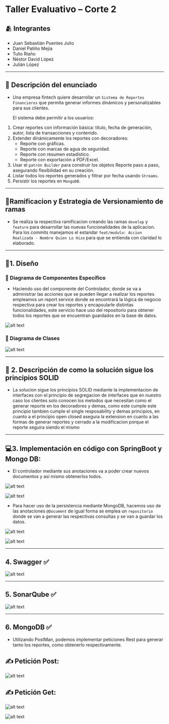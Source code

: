 # Taller Evaluativo – Corte 2

## 🫂 Integrantes

- Juan Sebastián Puentes Julio
- Daniel Patiño Mejía
- Tulio Riaño
- Néstor David López
- Julián López

---

## 📖 Descripción del enunciado

- Una empresa fintech quiere desarrollar un `Sistema de Reportes Financieros` que permita generar informes dinámicos y personalizables para sus clientes.

  El sistema debe permitir a los usuarios:

1. Crear reportes con información básica: título, fecha de generación, autor, lista de transacciones y contenido.
2. Extender dinámicamente los reportes con decoradores:
   - Reporte con gráficas.
   - Reporte con marcas de agua de seguridad.
   - Reporte con resumen estadístico.
   - Reporte con exportación a PDF/Excel.
3. Usar el `patrón Builder` para construir los objetos Reporte paso a paso, asegurando flexibilidad en su creación.
4. Listar todos los reportes generados y filtrar por fecha usando `Streams`.
5. Persistir los reportes en `MongoDB`.

---

## 🌲Ramificacion y Estrategia de Versionamiento de ramas

- Se realiza la respectiva ramificacion creando las ramas `develop` y `feature` para desarrollar las nuevas funcionalidades de la aplicacion. Para los commits manejamos el estandar `feat/modulo: Accion Realizada - Nombre Quien Lo Hizo` para que se entienda con claridad lo elaborado.

---

## 🎨1. Diseño

### 📌 Diagrama de Componentes Específico

- Haciendo uso del componente del Controlador, donde se va a administrar las acciones que se pueden llegar a realizar los reportes empleamos un report service donde se encontrará la lógica de negocio respectiva para crear los reportes y encapsularle distintas funcionalidades, este servicio hace uso del repositorio para obtener todos los reportes que se encuentran guardados en la base de datos.

![alt text](<docs/imagenes/TALLER-Componentes Especifico.drawio.png>)

### 📌 Diagrama de Clases

![alt text](<docs/imagenes/TALLER-DiagramaDeClases.drawio(1).png>)

---

## 🥸 2. Descripción de como la solución sigue los principios SOLID
- La solucion sigue los principios SOLID mediante la implementacion de interfaces con el principio de segregacion de interfaces que en nuestro caso los clientes solo conocen los metodos que necesitan como el generar reporte en los decoradores y demas, como este cumple este principio tambien cumple el single resposability y demas principios, en cuanto a el principio open closed asegura la extension en cuanto a las formas de generar reportes y cerrado a la modificacion porque el reporte seguira siendo el mismo
---

##  💻3. Implementación en código con SpringBoot y Mongo DB:

- El controlador mediante sus anotaciones va a poder crear nuevos documentos y así mismo obtenerlos todos.

![alt text](docs/imagenes/controlador.png)

![alt text](docs/imagenes/ControladorCompleto.png)

- Para hacer uso de la persistencia mediante MongoDB, hacemos uso de las anotaciones `@Document` de igual forma se emplea un `repositorio` donde se van a generar las respectivas consultas y se van a guardar los datos.

![alt text](docs/imagenes/reportModel.png)

![alt text](docs/imagenes/OtrosMetodos.png)

---

## 4. **Swagger** ✅
![alt text](docs/imagenes/swagger.png)

---
## 5. **SonarQube** ✅
![alt text](docs/imagenes/sonar.png)

---
## 6. **MongoDB** ✅

- Utilizando PostMan, podemos implementar peticiones Rest para generar tanto los reportes, como obtenerlo respectivamente.

## ✍️ Petición Post:

![alt text](docs/imagenes/PostMan.png)

## ✍️ Petición Get:

![alt text](docs/imagenes/MongoGet.png)

![alt text](docs/imagenes/MongoPost.png)
